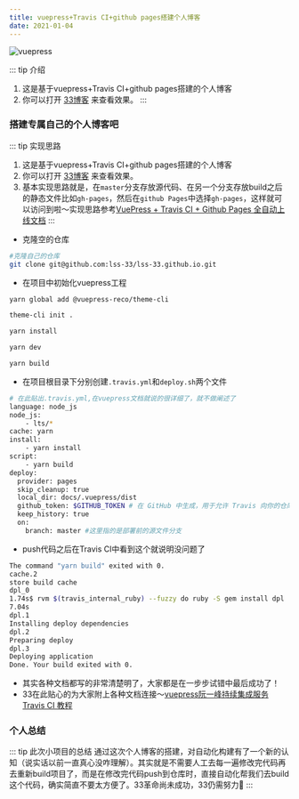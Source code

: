 ```yaml
---
title: vuepress+Travis CI+github pages搭建个人博客
date: 2021-01-04
---
```


![vuepress](https://img.shields.io/badge/vuepress-0.14.8-brightgreen.svg)

::: tip 介绍
1. 这是基于vuepress+Travis CI+github pages搭建的个人博客
3. 你可以打开 [33博客](https://lss-33.github.io/) 来查看效果。
:::
### 搭建专属自己的个人博客吧
::: tip 实现思路
1. 这是基于vuepress+Travis CI+github pages搭建的个人博客
2. 你可以打开 [33博客](https://lss-33.github.io/) 来查看效果。
3. 基本实现思路就是，在`master`分支存放源代码、在另一个分支存放build之后的静态文件比如`gh-pages`，然后在`github Pages`中选择`gh-pages`，这样就可以访问到啦～实现思路参考[VuePress + Travis CI + Github Pages 全自动上线文档](https://juejin.cn/post/6844903869558816781)
:::

- 克隆空的仓库
```bash
#克隆自己的仓库
git clone git@github.com:lss-33/lss-33.github.io.git
```

- 在项目中初始化vuepress工程

```bash
yarn global add @vuepress-reco/theme-cli

theme-cli init .

yarn install

yarn dev

yarn build
```

- 在项目根目录下分别创建`.travis.yml`和`deploy.sh`两个文件
```bash
# 在此贴出.travis.yml,在vuepress文档就说的很详细了，就不做阐述了
language: node_js
node_js:
    - lts/*
cache: yarn
install:
    - yarn install
script:
    - yarn build
deploy:
  provider: pages
  skip_cleanup: true
  local_dir: docs/.vuepress/dist
  github_token: $GITHUB_TOKEN # 在 GitHub 中生成，用于允许 Travis 向你的仓库推送代码。在 Travis 的项目设置页面进行配置，设置为 secure variable
  keep_history: true
  on:
    branch: master #这里指的是部署前的源文件分支
```

- push代码之后在Travis CI中看到这个就说明没问题了
```bash
The command "yarn build" exited with 0.
cache.2
store build cache
dpl_0
1.74s$ rvm $(travis_internal_ruby) --fuzzy do ruby -S gem install dpl
7.04s
dpl.1
Installing deploy dependencies
dpl.2
Preparing deploy
dpl.3
Deploying application
Done. Your build exited with 0.
```

- 其实各种文档都写的非常清楚明了，大家都是在一步步试错中最后成功了！
- 33在此贴心的为大家附上各种文档连接～[vuepress](https://www.vuepress.cn/guide/#%E5%AE%83%E6%98%AF%E5%A6%82%E4%BD%95%E5%B7%A5%E4%BD%9C%E7%9A%84)[阮一峰持续集成服务 Travis CI 教程](http://www.ruanyifeng.com/blog/2017/12/travis_ci_tutorial.html)

### 个人总结
::: tip 此次小项目的总结
  通过这次个人博客的搭建，对自动化构建有了一个新的认知（说实话以前一直真心没咋理解）。其实就是不需要人工去每一遍修改完代码再去重新build项目了，而是在修改完代码push到仓库时，直接自动化帮我们去build这个代码，确实简直不要太方便了。33革命尚未成功，33仍需努力💪
:::
